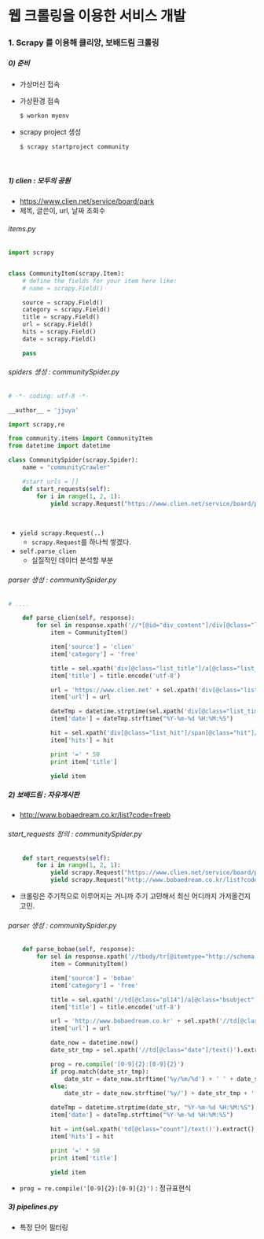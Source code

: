 # 웹 크롤링을 이용한 서비스 개발

### 1. Scrapy 를 이용해 클리앙, 보배드림 크롤링

##### 0) 준비

- 가상머신 접속


- 가상환경 접속

  ```bash
  $ workon myenv
  ```

- scrapy project 생성

  ```bash
  $ scrapy startproject community
  ```

  ​

##### 1) clien : 모두의 공원

- https://www.clien.net/service/board/park
- 제목, 글쓴이, url, 날짜 조회수



###### items.py

```python
import scrapy


class CommunityItem(scrapy.Item):
    # define the fields for your item here like:
    # name = scrapy.Field()

    source = scrapy.Field()
    category = scrapy.Field()
    title = scrapy.Field()
    url = scrapy.Field()
    hits = scrapy.Field()
    date = scrapy.Field()

    pass
```



###### spiders 생성 : communitySpider.py

```python
# -*- coding: utf-8 -*-

__author__ = 'jjuya'

import scrapy,re

from community.items import CommunityItem
from datetime import datetime

class CommunitySpider(scrapy.Spider):
    name = "communityCrawler"

    #start_urls = []
    def start_requests(self):
        for i in range(1, 2, 1):
            yield scrapy.Request("https://www.clien.net/service/board/park?&od=T31&po=%d" % i, self.parse_clien)

    
```

- `yield scrapy.Request(..)`
  - `scrapy.Request`를 하나씩 쌓겠다.
- `self.parse_clien`
  - 실질적인 데이터 분석할 부분



###### parser 생성 : communitySpider.py 

```python
# ....

	def parse_clien(self, response):
        for sel in response.xpath('//*[@id="div_content"]/div[@class="list_item symph_row"]'):
            item = CommunityItem()

            item['source'] = 'clien'
            item['category'] = 'free'

            title = sel.xpath('div[@class="list_title"]/a[@class="list_subject"]/span/text()').extract()[0] # .extract_first()
            item['title'] = title.encode('utf-8')

            url = 'https://www.clien.net' + sel.xpath('div[@class="list_title"]/a/@href').extract()[0]
            item['url'] = url

            dateTmp = datetime.strptime(sel.xpath('div[@class="list_time"]/span[@class="time popover"]/span[@class="timestamp"]/text()').extract()[0], "%Y-%m-%d %H:%M:%S")
            item['date'] = dateTmp.strftime("%Y-%m-%d %H:%M:%S")

            hit = sel.xpath('div[@class="list_hit"]/span[@class="hit"]/text()').extract()[0]
            item['hits'] = hit

            print '=' * 50
            print item['title']

            yield item

```



##### 2) 보배드림 : 자유게시판 

- http://www.bobaedream.co.kr/list?code=freeb



###### start_requests 정의 : communitySpider.py

```python
	def start_requests(self):
        for i in range(1, 2, 1):
            yield scrapy.Request("https://www.clien.net/service/board/park?&od=T31&po=%d" % i, self.parse_clien)
            yield scrapy.Request("http://www.bobaedream.co.kr/list?code=freeb&page=" % i, self.parse_bobae)

```

- 크롤링은 주기적으로 이루어지는 거니까 주기 고민해서 최신 어디까지 가저올건지 고민.



###### parser 생성 : communitySpider.py

```python
	def parse_bobae(self, response):
        for sel in response.xpath('//tbody/tr[@itemtype="http://schema.org/Article"]'):
            item = CommunityItem()

            item['source'] = 'bobae'
            item['category'] = 'free'

            title = sel.xpath('//td[@class="pl14"]/a[@class="bsubject"]/text()').extract()[0]
            item['title'] = title.encode('utf-8')

            url = 'http://www.bobaedream.co.kr' + sel.xpath('//td[@class="pl14"]/a[@class="bsubject"]/@href').extract()[0]
            item['url'] = url

            date_now = datetime.now()
            date_str_tmp = sel.xpath('//td[@class="date"]/text()').extract()[0]

            prog = re.compile('[0-9]{2}:[0-9]{2}')
            if prog.match(date_str_tmp):
                date_str = date_now.strftime('%y/%m/%d') + ' ' + date_str_tmp + ':00'
            else:
                date_str = date_now.strftime('%y/') + date_str_tmp + ' ' + '00:00:00'

            dateTmp = datetime.strptime(date_str, "%Y-%m-%d %H:%M:%S")
            item['date'] = dateTmp.strftime("%Y-%m-%d %H:%M:%S")

            hit = int(sel.xpath('td[@class="count"]/text()').extract()[0])
            item['hits'] = hit

            print '=' * 50
            print item['title']

            yield item
```

- `prog = re.compile('[0-9]{2}:[0-9]{2}')` : 정규표현식



##### 3) pipelines.py

- 특정 단어 필터링

